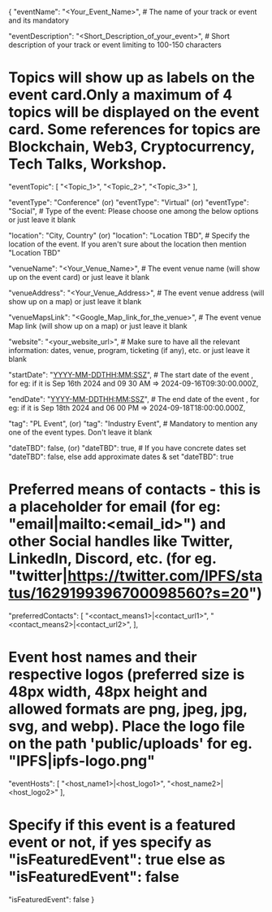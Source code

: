 {
  "eventName": "<Your_Event_Name>", # The name of your track or event and its mandatory

  "eventDescription": "<Short_Description_of_your_event>", # Short description of your track or event limiting to 100-150 characters

  # Topics will show up as labels on the event card.Only a maximum of 4 topics will be displayed on the event card. Some references for topics are Blockchain, Web3, Cryptocurrency, Tech Talks, Workshop.
  
  "eventTopic": [
    "<Topic_1>",
    "<Topic_2>",
    "<Topic_3>"
  ],
  
  "eventType": "Conference" (or) "eventType": "Virtual" (or) "eventType": "Social", # Type of the event: Please choose one among the below options or just leave it blank

  "location": "City, Country" (or) "location": "Location TBD", # Specify the location of the event. If you aren't sure about the location then mention "Location TBD"

  "venueName": "<Your_Venue_Name>", # The event venue name (will show up on the event card) or just leave it blank

  "venueAddress": "<Your_Venue_Address>", # The event venue address (will show up on a map) or just leave it blank

  "venueMapsLink": "<Google_Map_link_for_the_venue>", # The event venue Map link (will show up on a map) or just leave it blank

  "website": "<your_website_url>", # Make sure to have all the relevant information: dates, venue, program, ticketing (if any), etc. or just leave it blank

  "startDate": "<YYYY-MM-DDTHH:MM:SSZ>", # The start date of the event , for eg: if it is Sep 16th 2024 and 09 30 AM => 2024-09-16T09:30:00.000Z,

  "endDate": "<YYYY-MM-DDTHH:MM:SSZ>", # The end date of the event , for eg: if it is Sep 18th 2024 and 06 00 PM => 2024-09-18T18:00:00.000Z,

  "tag": "PL Event", (or) "tag": "Industry Event", # Mandatory to mention any one of the event types. Don't leave it blank

  "dateTBD": false, (or) "dateTBD": true, # If you have concrete dates set "dateTBD": false, else add approximate dates & set "dateTBD": true

  # Preferred means of contacts - this is a placeholder for email (for eg:  "email|mailto:<email_id>") and other Social handles like Twitter, LinkedIn, Discord, etc. (for eg. "twitter|https://twitter.com/IPFS/status/1629199396700098560?s=20")

  "preferredContacts": [
   "<contact_means1>|<contact_url1>",
	 "<contact_means2>|<contact_url2>",
  ],

  # Event host names and their respective logos (preferred size is 48px width, 48px height and allowed formats are png, jpeg, jpg, svg, and webp). Place the logo file on the path 'public/uploads' for eg. "IPFS|ipfs-logo.png"

  "eventHosts": [
    "<host_name1>|<host_logo1>",
    "<host_name2>|<host_logo2>"
  ],

  # Specify if this event is a featured event or not, if yes specify as "isFeaturedEvent": true else as "isFeaturedEvent": false
  "isFeaturedEvent": false
}

